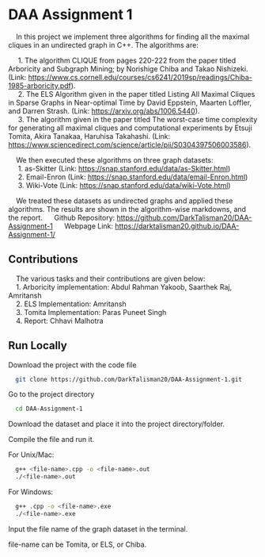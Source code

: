
# DAA Assignment 1   

&nbsp;&nbsp;&nbsp;&nbsp;In this project we implement three algorithms for finding all the maximal cliques in an undirected graph in C++. The algorithms are:

&nbsp;&nbsp;&nbsp;&nbsp;&nbsp;1. The algorithm CLIQUE from pages 220-222 from the paper titled Arboricity and Subgraph Mining; by Norishige Chiba and Takao Nishizeki. (Link: https://www.cs.cornell.edu/courses/cs6241/2019sp/readings/Chiba-1985-arboricity.pdf).  
&nbsp;&nbsp;&nbsp;&nbsp;&nbsp;2. The ELS Algorithm given in the paper titled Listing All Maximal Cliques in Sparse Graphs in Near-optimal Time by David Eppstein, Maarten Loffler, and Darren Strash. (Link: https://arxiv.org/abs/1006.5440).    
&nbsp;&nbsp;&nbsp;&nbsp;&nbsp;3. The algorithm given in the paper titled The worst-case time complexity for generating all maximal cliques and computational experiments by Etsuji Tomita, Akira Tanakaa, Haruhisa Takahashi. (Link: https://www.sciencedirect.com/science/article/pii/S0304397506003586).  

&nbsp;&nbsp;&nbsp;&nbsp;We then executed these algorithms on three graph datasets:  
&nbsp;&nbsp;&nbsp;&nbsp;&nbsp;1. as-Skitter (Link: https://snap.stanford.edu/data/as-Skitter.html)  
&nbsp;&nbsp;&nbsp;&nbsp;&nbsp;2. Email-Enron (Link: https://snap.stanford.edu/data/email-Enron.html)  
&nbsp;&nbsp;&nbsp;&nbsp;&nbsp;3. Wiki-Vote (Link: https://snap.stanford.edu/data/wiki-Vote.html)    

&nbsp;&nbsp;&nbsp;&nbsp;We treated these datasets as undirected graphs and applied these algorithms. The results are shown in the algorithm-wise markdowns, and the report.
&nbsp;&nbsp;&nbsp;&nbsp; Github Repository: https://github.com/DarkTalisman20/DAA-Assignment-1
&nbsp;&nbsp;&nbsp;&nbsp; Webpage Link: https://darktalisman20.github.io/DAA-Assignment-1/
## Contributions

&nbsp;&nbsp;&nbsp;&nbsp;The various tasks and their contributions are given below:  
&nbsp;&nbsp;&nbsp;&nbsp;1. Arboricity implementation: Abdul Rahman Yakoob, Saarthek Raj, Amritansh  
&nbsp;&nbsp;&nbsp;&nbsp;2. ELS Implementation: Amritansh  
&nbsp;&nbsp;&nbsp;&nbsp;3. Tomita Implementation: Paras Puneet Singh  
&nbsp;&nbsp;&nbsp;&nbsp;4. Report: Chhavi Malhotra  

## Run Locally

Download the project with the code file

```bash
  git clone https://github.com/DarkTalisman20/DAA-Assignment-1.git
```

Go to the project directory

```bash
  cd DAA-Assignment-1
```

Download the dataset and place it into the project directory/folder.

Compile the file and run it.

For Unix/Mac:

```bash
  g++ <file-name>.cpp -o <file-name>.out
  ./<file-name>.out
```

For Windows:

```bash
  g++ .cpp -o <file-name>.exe
  ./<file-name>.exe
```

Input the file name of the graph dataset in the terminal.

 file-name can be Tomita, or ELS, or Chiba.
